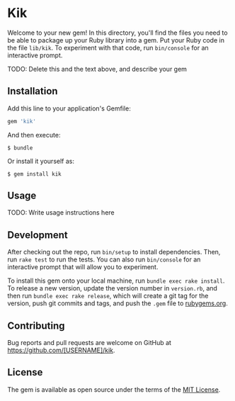 # Kik

Welcome to your new gem! In this directory, you'll find the files you need to be able to package up your Ruby library into a gem. Put your Ruby code in the file `lib/kik`. To experiment with that code, run `bin/console` for an interactive prompt.

TODO: Delete this and the text above, and describe your gem

## Installation

Add this line to your application's Gemfile:

```ruby
gem 'kik'
```

And then execute:

    $ bundle

Or install it yourself as:

    $ gem install kik

## Usage

TODO: Write usage instructions here

## Development

After checking out the repo, run `bin/setup` to install dependencies. Then, run `rake test` to run the tests. You can also run `bin/console` for an interactive prompt that will allow you to experiment.

To install this gem onto your local machine, run `bundle exec rake install`. To release a new version, update the version number in `version.rb`, and then run `bundle exec rake release`, which will create a git tag for the version, push git commits and tags, and push the `.gem` file to [rubygems.org](https://rubygems.org).

## Contributing

Bug reports and pull requests are welcome on GitHub at https://github.com/[USERNAME]/kik.


## License

The gem is available as open source under the terms of the [MIT License](http://opensource.org/licenses/MIT).


